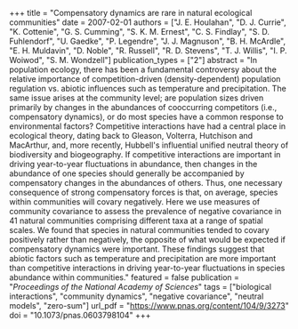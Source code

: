 +++
title = "Compensatory dynamics are rare in natural ecological communities"
date = 2007-02-01
authors = ["J. E. Houlahan", "D. J. Currie", "K. Cottenie", "G. S. Cumming", "S. K. M. Ernest", "C. S. Findlay", "S. D. Fuhlendorf", "U. Gaedke", "P. Legendre", "J. J. Magnuson", "B. H. McArdle", "E. H. Muldavin", "D. Noble", "R. Russell", "R. D. Stevens", "T. J. Willis", "I. P. Woiwod", "S. M. Wondzell"]
publication_types = ["2"]
abstract = "In population ecology, there has been a fundamental controversy about the relative importance of competition-driven (density-dependent) population regulation vs. abiotic influences such as temperature and precipitation. The same issue arises at the community level; are population sizes driven primarily by changes in the abundances of cooccurring competitors (i.e., compensatory dynamics), or do most species have a common response to environmental factors? Competitive interactions have had a central place in ecological theory, dating back to Gleason, Volterra, Hutchison and MacArthur, and, more recently, Hubbell's influential unified neutral theory of biodiversity and biogeography. If competitive interactions are important in driving year-to-year fluctuations in abundance, then changes in the abundance of one species should generally be accompanied by compensatory changes in the abundances of others. Thus, one necessary consequence of strong compensatory forces is that, on average, species within communities will covary negatively. Here we use measures of community covariance to assess the prevalence of negative covariance in 41 natural communities comprising different taxa at a range of spatial scales. We found that species in natural communities tended to covary positively rather than negatively, the opposite of what would be expected if compensatory dynamics were important. These findings suggest that abiotic factors such as temperature and precipitation are more important than competitive interactions in driving year-to-year fluctuations in species abundance within communities."
featured = false
publication = "*Proceedings of the National Academy of Sciences*"
tags = ["biological interactions", "community dynamics", "negative covariance", "neutral models", "zero-sum"]
url_pdf = "https://www.pnas.org/content/104/9/3273"
doi = "10.1073/pnas.0603798104"
+++

